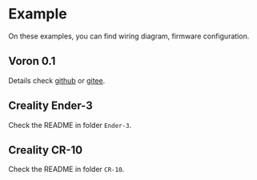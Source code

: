# Example

On these examples, you can find wiring diagram, firmware configuration. 

## Voron 0.1

Details check [github](https://github.com/FYSETC/FYSETC-Voron-0/tree/main/Firmware%26OS) or [gitee](https://gitee.com/fysetc-mirrors/FYSETC-Voron-0).

## Creality Ender-3

Check the README in folder `Ender-3`.

## Creality CR-10

Check the README in folder `CR-10`.

